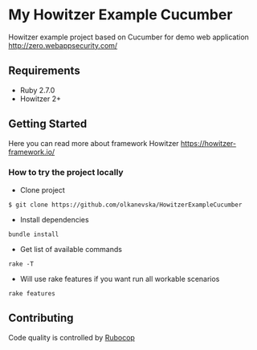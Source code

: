 My Howitzer Example Cucumber
============================

Howitzer example project based on Cucumber for demo web application http://zero.webappsecurity.com/

## Requirements

- Ruby 2.7.0
- Howitzer 2+

## Getting Started
Here you can read more about framework Howitzer
https://howitzer-framework.io/

### How to try the project locally

- Clone project

```
$ git clone https://github.com/olkanevska/HowitzerExampleCucumber
```

- Install dependencies

```
bundle install
```

- Get list of available commands

```
rake -T

```
- Will use rake features if you want run all workable scenarios 

```
rake features 

```

## Contributing

Code quality is controlled by [Rubocop](https://github.com/bbatsov/rubocop)
